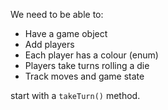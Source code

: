 We need to be able to:
* Have a game object
* Add players
* Each player has a colour (enum)
* Players take turns rolling a die
* Track moves and game state

start with a `takeTurn()` method.